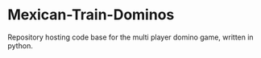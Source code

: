 # Mexican-Train-Dominos
Repository hosting code base for the multi player domino game, written in python.
